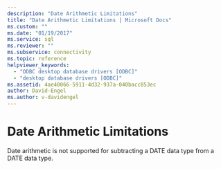 ```yaml
---
description: "Date Arithmetic Limitations"
title: "Date Arithmetic Limitations | Microsoft Docs"
ms.custom: ""
ms.date: "01/19/2017"
ms.service: sql
ms.reviewer: ""
ms.subservice: connectivity
ms.topic: reference
helpviewer_keywords: 
  - "ODBC desktop database drivers [ODBC]"
  - "desktop database drivers [ODBC]"
ms.assetid: 4ae40066-5911-4d32-937a-040bacc853ec
author: David-Engel
ms.author: v-davidengel
---
```

# Date Arithmetic Limitations
Date arithmetic is not supported for subtracting a DATE data type from a DATE data type.
